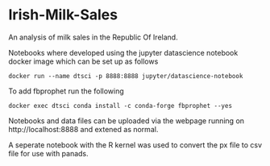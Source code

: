 # Irish-Milk-Sales

An analysis of milk sales in the Republic Of Ireland.

Notebooks where developed using the jupyter datascience notebook docker image which can be set up as follows
```
docker run --name dtsci -p 8888:8888 jupyter/datascience-notebook
```

To add fbprophet run the following
```
docker exec dtsci conda install -c conda-forge fbprophet --yes
```
Notebooks and data files can be uploaded via the webpage running on http://localhost:8888 and extened as normal.

A seperate notebook with the R kernel was used to convert the px file to csv file for use with panads.
